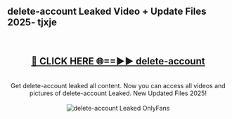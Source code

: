 <h2>delete-account Leaked Video + Update Files 2025- tjxje</h2>
<br>
<div align="center">
<h2><a href="https://libra.edu.pl?delete-account" rel="nofollow">🔴 CLICK HERE 🌐==►► delete-account</a></h2>
<br>
Get delete-account leaked all content. Now you can access all videos and pictures of delete-account Leaked. New Updated Files 2025!
<br>
<br>
<a href="https://libra.edu.pl?delete-account" rel="nofollow" data-target="animated-image.originalLink"><img src="https://i.ibb.co.com/WyWwxjT/player-gif2.gif" alt="delete-account Leaked OnlyFans" style="max-width: 100%; display: inline-block;" data-target="animated-image.originalImage"></a>
</div>
<br>